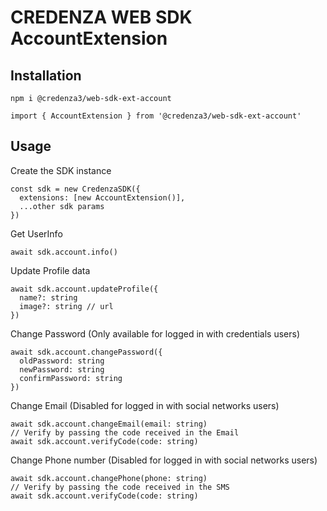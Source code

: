 # CREDENZA WEB SDK AccountExtension

## Installation

```
npm i @credenza3/web-sdk-ext-account

import { AccountExtension } from '@credenza3/web-sdk-ext-account'
```

## Usage

Create the SDK instance

```
const sdk = new CredenzaSDK({
  extensions: [new AccountExtension()],
  ...other sdk params
})
```

Get UserInfo

```
await sdk.account.info()
```

Update Profile data

```
await sdk.account.updateProfile({
  name?: string
  image?: string // url
})
```

Change Password (Only available for logged in with credentials users)

```
await sdk.account.changePassword({
  oldPassword: string
  newPassword: string
  confirmPassword: string
})
```

Change Email (Disabled for logged in with social networks users)

```
await sdk.account.changeEmail(email: string)
// Verify by passing the code received in the Email
await sdk.account.verifyCode(code: string)
```

Change Phone number (Disabled for logged in with social networks users)

```
await sdk.account.changePhone(phone: string)
// Verify by passing the code received in the SMS
await sdk.account.verifyCode(code: string)
```

